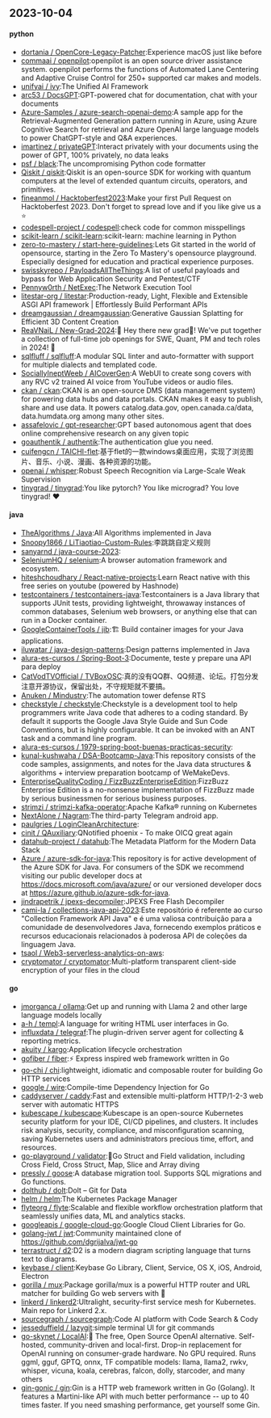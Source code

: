 ## 2023-10-04

#### python
* [dortania / OpenCore-Legacy-Patcher](https://github.com/dortania/OpenCore-Legacy-Patcher):Experience macOS just like before
* [commaai / openpilot](https://github.com/commaai/openpilot):openpilot is an open source driver assistance system. openpilot performs the functions of Automated Lane Centering and Adaptive Cruise Control for 250+ supported car makes and models.
* [unifyai / ivy](https://github.com/unifyai/ivy):The Unified AI Framework
* [arc53 / DocsGPT](https://github.com/arc53/DocsGPT):GPT-powered chat for documentation, chat with your documents
* [Azure-Samples / azure-search-openai-demo](https://github.com/Azure-Samples/azure-search-openai-demo):A sample app for the Retrieval-Augmented Generation pattern running in Azure, using Azure Cognitive Search for retrieval and Azure OpenAI large language models to power ChatGPT-style and Q&A experiences.
* [imartinez / privateGPT](https://github.com/imartinez/privateGPT):Interact privately with your documents using the power of GPT, 100% privately, no data leaks
* [psf / black](https://github.com/psf/black):The uncompromising Python code formatter
* [Qiskit / qiskit](https://github.com/Qiskit/qiskit):Qiskit is an open-source SDK for working with quantum computers at the level of extended quantum circuits, operators, and primitives.
* [fineanmol / Hacktoberfest2023](https://github.com/fineanmol/Hacktoberfest2023):Make your first Pull Request on Hacktoberfest 2023. Don't forget to spread love and if you like give us a ⭐️
* [codespell-project / codespell](https://github.com/codespell-project/codespell):check code for common misspellings
* [scikit-learn / scikit-learn](https://github.com/scikit-learn/scikit-learn):scikit-learn: machine learning in Python
* [zero-to-mastery / start-here-guidelines](https://github.com/zero-to-mastery/start-here-guidelines):Lets Git started in the world of opensource, starting in the Zero To Mastery's opensource playground. Especially designed for education and practical experience purposes.
* [swisskyrepo / PayloadsAllTheThings](https://github.com/swisskyrepo/PayloadsAllTheThings):A list of useful payloads and bypass for Web Application Security and Pentest/CTF
* [Pennyw0rth / NetExec](https://github.com/Pennyw0rth/NetExec):The Network Execution Tool
* [litestar-org / litestar](https://github.com/litestar-org/litestar):Production-ready, Light, Flexible and Extensible ASGI API framework | Effortlessly Build Performant APIs
* [dreamgaussian / dreamgaussian](https://github.com/dreamgaussian/dreamgaussian):Generative Gaussian Splatting for Efficient 3D Content Creation
* [ReaVNaiL / New-Grad-2024](https://github.com/ReaVNaiL/New-Grad-2024):👋 Hey there new grad🎉! We've put together a collection of full-time job openings for SWE, Quant, PM and tech roles in 2024! 🚀
* [sqlfluff / sqlfluff](https://github.com/sqlfluff/sqlfluff):A modular SQL linter and auto-formatter with support for multiple dialects and templated code.
* [SociallyIneptWeeb / AICoverGen](https://github.com/SociallyIneptWeeb/AICoverGen):A WebUI to create song covers with any RVC v2 trained AI voice from YouTube videos or audio files.
* [ckan / ckan](https://github.com/ckan/ckan):CKAN is an open-source DMS (data management system) for powering data hubs and data portals. CKAN makes it easy to publish, share and use data. It powers catalog.data.gov, open.canada.ca/data, data.humdata.org among many other sites.
* [assafelovic / gpt-researcher](https://github.com/assafelovic/gpt-researcher):GPT based autonomous agent that does online comprehensive research on any given topic
* [goauthentik / authentik](https://github.com/goauthentik/authentik):The authentication glue you need.
* [cuifengcn / TAICHI-flet](https://github.com/cuifengcn/TAICHI-flet):基于flet的一款windows桌面应用，实现了浏览图片、音乐、小说、漫画、各种资源的功能。
* [openai / whisper](https://github.com/openai/whisper):Robust Speech Recognition via Large-Scale Weak Supervision
* [tinygrad / tinygrad](https://github.com/tinygrad/tinygrad):You like pytorch? You like micrograd? You love tinygrad! ❤️

#### java
* [TheAlgorithms / Java](https://github.com/TheAlgorithms/Java):All Algorithms implemented in Java
* [Snoopy1866 / LiTiaotiao-Custom-Rules](https://github.com/Snoopy1866/LiTiaotiao-Custom-Rules):李跳跳自定义规则
* [sanyarnd / java-course-2023](https://github.com/sanyarnd/java-course-2023):
* [SeleniumHQ / selenium](https://github.com/SeleniumHQ/selenium):A browser automation framework and ecosystem.
* [hiteshchoudhary / React-native-projects](https://github.com/hiteshchoudhary/React-native-projects):Learn React native with this free series on youtube (powered by Hashnode)
* [testcontainers / testcontainers-java](https://github.com/testcontainers/testcontainers-java):Testcontainers is a Java library that supports JUnit tests, providing lightweight, throwaway instances of common databases, Selenium web browsers, or anything else that can run in a Docker container.
* [GoogleContainerTools / jib](https://github.com/GoogleContainerTools/jib):🏗 Build container images for your Java applications.
* [iluwatar / java-design-patterns](https://github.com/iluwatar/java-design-patterns):Design patterns implemented in Java
* [alura-es-cursos / Spring-Boot-3](https://github.com/alura-es-cursos/Spring-Boot-3):Documente, teste y prepare una API para deploy
* [CatVodTVOfficial / TVBoxOSC](https://github.com/CatVodTVOfficial/TVBoxOSC):真的没有QQ群、QQ频道、论坛。打包分发注意开源协议，保留出处，不守规矩就不要搞。
* [Anuken / Mindustry](https://github.com/Anuken/Mindustry):The automation tower defense RTS
* [checkstyle / checkstyle](https://github.com/checkstyle/checkstyle):Checkstyle is a development tool to help programmers write Java code that adheres to a coding standard. By default it supports the Google Java Style Guide and Sun Code Conventions, but is highly configurable. It can be invoked with an ANT task and a command line program.
* [alura-es-cursos / 1979-spring-boot-buenas-practicas-security](https://github.com/alura-es-cursos/1979-spring-boot-buenas-practicas-security):
* [kunal-kushwaha / DSA-Bootcamp-Java](https://github.com/kunal-kushwaha/DSA-Bootcamp-Java):This repository consists of the code samples, assignments, and notes for the Java data structures & algorithms + interview preparation bootcamp of WeMakeDevs.
* [EnterpriseQualityCoding / FizzBuzzEnterpriseEdition](https://github.com/EnterpriseQualityCoding/FizzBuzzEnterpriseEdition):FizzBuzz Enterprise Edition is a no-nonsense implementation of FizzBuzz made by serious businessmen for serious business purposes.
* [strimzi / strimzi-kafka-operator](https://github.com/strimzi/strimzi-kafka-operator):Apache Kafka® running on Kubernetes
* [NextAlone / Nagram](https://github.com/NextAlone/Nagram):The third-party Telegram android app.
* [paulgries / LoginCleanArchitecture](https://github.com/paulgries/LoginCleanArchitecture):
* [cinit / QAuxiliary](https://github.com/cinit/QAuxiliary):QNotified phoenix - To make OICQ great again
* [datahub-project / datahub](https://github.com/datahub-project/datahub):The Metadata Platform for the Modern Data Stack
* [Azure / azure-sdk-for-java](https://github.com/Azure/azure-sdk-for-java):This repository is for active development of the Azure SDK for Java. For consumers of the SDK we recommend visiting our public developer docs at https://docs.microsoft.com/java/azure/ or our versioned developer docs at https://azure.github.io/azure-sdk-for-java.
* [jindrapetrik / jpexs-decompiler](https://github.com/jindrapetrik/jpexs-decompiler):JPEXS Free Flash Decompiler
* [cami-la / collections-java-api-2023](https://github.com/cami-la/collections-java-api-2023):Este repositório é referente ao curso "Collection Framework API Java" e é uma valiosa contribuição para a comunidade de desenvolvedores Java, fornecendo exemplos práticos e recursos educacionais relacionados à poderosa API de coleções da linguagem Java.
* [tsaol / Web3-serverless-analytics-on-aws](https://github.com/tsaol/Web3-serverless-analytics-on-aws):
* [cryptomator / cryptomator](https://github.com/cryptomator/cryptomator):Multi-platform transparent client-side encryption of your files in the cloud

#### go
* [jmorganca / ollama](https://github.com/jmorganca/ollama):Get up and running with Llama 2 and other large language models locally
* [a-h / templ](https://github.com/a-h/templ):A language for writing HTML user interfaces in Go.
* [influxdata / telegraf](https://github.com/influxdata/telegraf):The plugin-driven server agent for collecting & reporting metrics.
* [akuity / kargo](https://github.com/akuity/kargo):Application lifecycle orchestration
* [gofiber / fiber](https://github.com/gofiber/fiber):⚡️ Express inspired web framework written in Go
* [go-chi / chi](https://github.com/go-chi/chi):lightweight, idiomatic and composable router for building Go HTTP services
* [google / wire](https://github.com/google/wire):Compile-time Dependency Injection for Go
* [caddyserver / caddy](https://github.com/caddyserver/caddy):Fast and extensible multi-platform HTTP/1-2-3 web server with automatic HTTPS
* [kubescape / kubescape](https://github.com/kubescape/kubescape):Kubescape is an open-source Kubernetes security platform for your IDE, CI/CD pipelines, and clusters. It includes risk analysis, security, compliance, and misconfiguration scanning, saving Kubernetes users and administrators precious time, effort, and resources.
* [go-playground / validator](https://github.com/go-playground/validator):💯Go Struct and Field validation, including Cross Field, Cross Struct, Map, Slice and Array diving
* [pressly / goose](https://github.com/pressly/goose):A database migration tool. Supports SQL migrations and Go functions.
* [dolthub / dolt](https://github.com/dolthub/dolt):Dolt – Git for Data
* [helm / helm](https://github.com/helm/helm):The Kubernetes Package Manager
* [flyteorg / flyte](https://github.com/flyteorg/flyte):Scalable and flexible workflow orchestration platform that seamlessly unifies data, ML and analytics stacks.
* [googleapis / google-cloud-go](https://github.com/googleapis/google-cloud-go):Google Cloud Client Libraries for Go.
* [golang-jwt / jwt](https://github.com/golang-jwt/jwt):Community maintained clone of https://github.com/dgrijalva/jwt-go
* [terrastruct / d2](https://github.com/terrastruct/d2):D2 is a modern diagram scripting language that turns text to diagrams.
* [keybase / client](https://github.com/keybase/client):Keybase Go Library, Client, Service, OS X, iOS, Android, Electron
* [gorilla / mux](https://github.com/gorilla/mux):Package gorilla/mux is a powerful HTTP router and URL matcher for building Go web servers with 🦍
* [linkerd / linkerd2](https://github.com/linkerd/linkerd2):Ultralight, security-first service mesh for Kubernetes. Main repo for Linkerd 2.x.
* [sourcegraph / sourcegraph](https://github.com/sourcegraph/sourcegraph):Code AI platform with Code Search & Cody
* [jesseduffield / lazygit](https://github.com/jesseduffield/lazygit):simple terminal UI for git commands
* [go-skynet / LocalAI](https://github.com/go-skynet/LocalAI):🤖 The free, Open Source OpenAI alternative. Self-hosted, community-driven and local-first. Drop-in replacement for OpenAI running on consumer-grade hardware. No GPU required. Runs ggml, gguf, GPTQ, onnx, TF compatible models: llama, llama2, rwkv, whisper, vicuna, koala, cerebras, falcon, dolly, starcoder, and many others
* [gin-gonic / gin](https://github.com/gin-gonic/gin):Gin is a HTTP web framework written in Go (Golang). It features a Martini-like API with much better performance -- up to 40 times faster. If you need smashing performance, get yourself some Gin.
